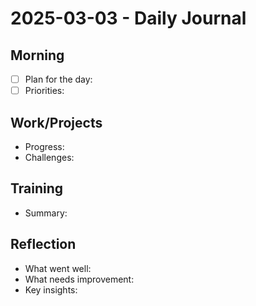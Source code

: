# 2025-03-03 - Daily Journal

## Morning
- [ ] Plan for the day:
- [ ] Priorities:

## Work/Projects
- Progress:
- Challenges:

## Training
- Summary:

## Reflection
- What went well:
- What needs improvement:
- Key insights:
